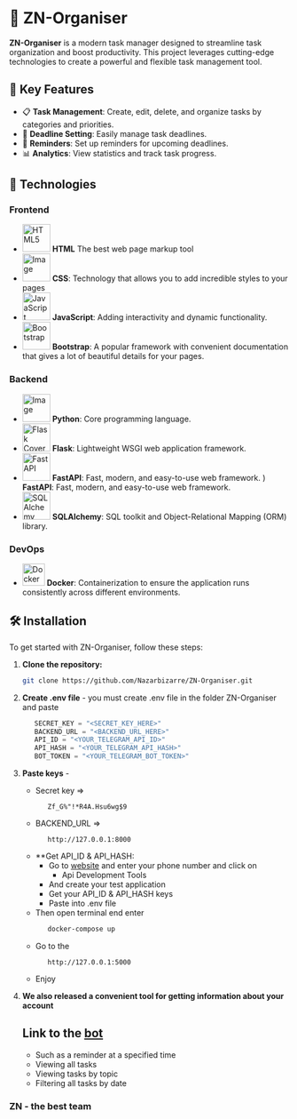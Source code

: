 # 📝 ZN-Organiser

**ZN-Organiser** is a modern task manager designed to streamline task organization and boost productivity. This project leverages cutting-edge technologies to create a powerful and flexible task management tool.

## 🌟 Key Features

- 📋 **Task Management**: Create, edit, delete, and organize tasks by categories and priorities.
- 📆 **Deadline Setting**: Easily manage task deadlines.
- 🔔 **Reminders**: Set up reminders for upcoming deadlines.
- 📊 **Analytics**: View statistics and track task progress.

## 🚀 Technologies

### Frontend

- <img src="https://upload.wikimedia.org/wikipedia/commons/thumb/6/61/HTML5_logo_and_wordmark.svg/512px-HTML5_logo_and_wordmark.svg.png" alt="HTML5" width="50"/> **HTML** The best web page markup tool
- <img src="https://cdn.iconscout.com/icon/free/png-256/free-css3-logo-icon-download-in-svg-png-gif-file-formats--css-programming-langugae-language-pack-logos-icons-1175237.png" alt="Image" width="50"/> **CSS**: Technology that allows you to add incredible styles to your pages
- <img src="https://i0.wp.com/theicom.org/wp-content/uploads/2016/03/js-logo.png?fit=500%2C500&ssl=1&w=640" alt="JavaScript" width="50"/> **JavaScript**: Adding interactivity and dynamic functionality.
- <img src="https://upload.wikimedia.org/wikipedia/commons/thumb/b/b2/Bootstrap_logo.svg/1280px-Bootstrap_logo.svg.png" alt="Bootstrap" width="50"/> **Bootstrap**: A popular framework with convenient documentation that gives a lot of beautiful details for your pages.
### Backend

- <img src="https://upload.wikimedia.org/wikipedia/commons/thumb/1/1f/Python_logo_01.svg/2048px-Python_logo_01.svg.png" alt="Image" width="50"/> **Python**: Core programming language.
- <img src="https://miro.medium.com/v2/resize:fit:438/1*dQvABiWzbE28OTPYjzElKw.png" alt="Flask Cover" width="50"/> **Flask**: Lightweight WSGI web application framework.
- <img src="https://www.cdnlogo.com/logos/f/59/fastapi.svg" alt="FastAPI" width="50"/> **FastAPI**: Fast, modern, and easy-to-use web framework.
) **FastAPI**: Fast, modern, and easy-to-use web framework.
- <img src="https://quintagroup.com/cms/python/images/sqlalchemy-logo.png/@@images/image.png" alt="SQLAlchemy" width="50"/> **SQLAlchemy**: SQL toolkit and Object-Relational Mapping (ORM) library.
### DevOps
- <img src="https://cdn4.iconfinder.com/data/icons/logos-and-brands/512/97_Docker_logo_logos-512.png" alt="Docker" width="40"/> **Docker**: Containerization to ensure the application runs consistently across different environments.


## 🛠️ Installation

To get started with ZN-Organiser, follow these steps:

1. **Clone the repository:**
   ```bash
   git clone https://github.com/Nazarbizarre/ZN-Organiser.git

2. **Create .env file** - you must create .env file in the folder ZN-Organiser and paste
   ```python
      SECRET_KEY = "<SECRET_KEY_HERE>"
      BACKEND_URL = "<BACKEND_URL_HERE>"
      API_ID = "<YOUR_TELEGRAM_API_ID>"
      API_HASH = "<YOUR_TELEGRAM_API_HASH>"
      BOT_TOKEN = "<YOUR_TELEGRAM_BOT_TOKEN>"

3. **Paste keys** -
     - Secret key =>
       ```text
          Zf_G%"!*R4A.Hsu6wg$9
     - BACKEND_URL =>
       ```text
          http://127.0.0.1:8000
      - **Get API_ID & API_HASH:
        - Go to [website](https://my.telegram.org/) and enter your phone number and click on
          - Api Development Tools
        - And create your test application
        - Get your API_ID & API_HASH keys
        - Paste into .env file
     - Then open terminal end enter
         ```bash
            docker-compose up
     - Go to the
       ```text
          http://127.0.0.1:5000
     - Enjoy

4. **We also released a convenient tool for getting information about your account**
   ## Link to the [bot](t.me/ZN_OrganiserBot)
   - Such as a reminder at a specified time
   - Viewing all tasks
   - Viewing tasks by topic
   - Filtering all tasks by date
  
### ZN - the best team
